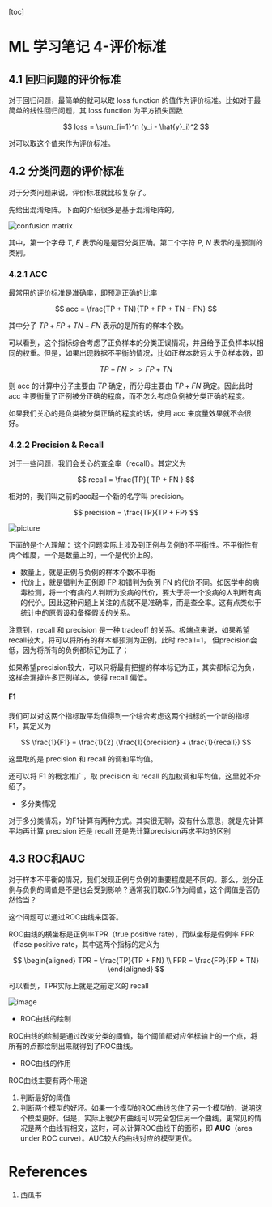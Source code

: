 [toc]

# ML 学习笔记 4-评价标准

## 4.1 回归问题的评价标准

对于回归问题，最简单的就可以取 loss function 的值作为评价标准。比如对于最简单的线性回归问题，其 loss function 为平方损失函数

$$
loss = \sum_{i=1}^n (y_i - \hat{y}_i)^2
$$ 

对可以取这个值来作为评价标准。

## 4.2 分类问题的评价标准

对于分类问题来说，评价标准就比较复杂了。

先给出混淆矩阵。下面的介绍很多是基于混淆矩阵的。

![confusion matrix ](https://gitee.com/EdwardElric_1683260718/picture_bed/raw/master/img/20200428111323.png)

其中，第一个字母 $T$, $F$  表示的是是否分类正确。第二个字符  $P$, $N$  表示的是预测的类别。

### 4.2.1 ACC

最常用的评价标准是准确率，即预测正确的比率

$$
acc = \frac{TP + TN}{TP + FP + TN + FN}
$$ 

其中分子 $TP + FP + TN + FN$ 表示的是所有的样本个数。

可以看到，这个指标综合考虑了正负样本的分类正误情况，并且给予正负样本以相同的权重。但是，如果出现数据不平衡的情况，比如正样本数远大于负样本数，即

$$
TP + FN >> FP + TN
$$ 

则 acc 的计算中分子主要由 $TP$ 确定，而分母主要由 $TP + FN$  确定。因此此时 acc 主要衡量了正例被分正确的程度，而不怎么考虑负例被分类正确的程度。

如果我们关心的是负类被分类正确的程度的话，使用 acc 来度量效果就不会很好。

### 4.2.2 Precision & Recall 
对于一些问题，我们会关心的查全率（recall）。其定义为

$$
recall = \frac{TP}{ TP + FN }
$$ 

相对的，我们叫之前的acc起一个新的名字叫 precision。

$$
precision = \frac{TP}{TP + FP}
$$ 

![picture](https://gitee.com/EdwardElric_1683260718/picture_bed/raw/master/img/20200428112626.png)

下面的是个人理解：
这个问题实际上涉及到正例与负例的不平衡性。不平衡性有两个维度，一个是数量上的，一个是代价上的。

- 数量上，就是正例与负例的样本个数不平衡
- 代价上，就是错判为正例即 FP 和错判为负例 FN 的代价不同。如医学中的病毒检测，将一个有病的人判断为没病的代价，要大于将一个没病的人判断有病的代价。因此这种问题上关注的点就不是准确率，而是查全率。这有点类似于统计中的原假设和备择假设的关系。

注意到，recall 和 precision 是一种 tradeoff 的关系。极端点来说，如果希望recall较大，将可以将所有的样本都预测为正例，此时 recall=1，
但precision会低，因为将所有的负例都标记为正了；

如果希望precision较大，可以只将最有把握的样本标记为正，其实都标记为负，这样会漏掉许多正例样本，使得 recall 偏低。

#### F1

我们可以对这两个指标取平均值得到一个综合考虑这两个指标的一个新的指标 F1，其定义为

$$
\frac{1}{F1} = \frac{1}{2} (\frac{1}{precision} + \frac{1}{recall})
$$ 

这里取的是 precision 和 recall 的调和平均值。

还可以将 F1 的概念推广，取 precision 和 recall 的加权调和平均值，这里就不介绍了。

- 多分类情况

对于多分类情况，的F1计算有两种方式。其实很无聊，没有什么意思，就是先计算平均再计算 precision 还是 recall 还是先计算precision再求平均的区别

## 4.3 ROC和AUC

对于样本不平衡的情况，我们发现正例与负例的重要程度是不同的。那么，划分正例与负例的阈值是不是也会受到影响？通常我们取0.5作为阈值，这个阈值是否仍然恰当？

这个问题可以通过ROC曲线来回答。

ROC曲线的横坐标是正例率TPR（true positive rate），而纵坐标是假例率 FPR（flase positive rate，其中这两个指标的定义为 

$$
\begin{aligned}
TPR = \frac{TP}{TP + FN} \\
FPR = \frac{FP}{FP + TN}
\end{aligned}
$$ 

可以看到，TPR实际上就是之前定义的 recall

![image](https://gitee.com/EdwardElric_1683260718/picture_bed/raw/master/img/20200428112659.png)

- ROC曲线的绘制

ROC曲线的绘制是通过改变分类的阈值，每个阈值都对应坐标轴上的一个点，将所有的点都绘制出来就得到了ROC曲线。

- ROC曲线的作用

ROC曲线主要有两个用途
1. 判断最好的阈值
2. 判断两个模型的好坏。如果一个模型的ROC曲线包住了另一个模型的，说明这个模型更好。但是，实际上很少有曲线可以完全包住另一个曲线，更常见的情况是两个曲线有相交，这时，可以计算ROC曲线下的面积，即 **AUC**（area under ROC curve）。AUC较大的曲线对应的模型更优。

# References
1. 西瓜书
